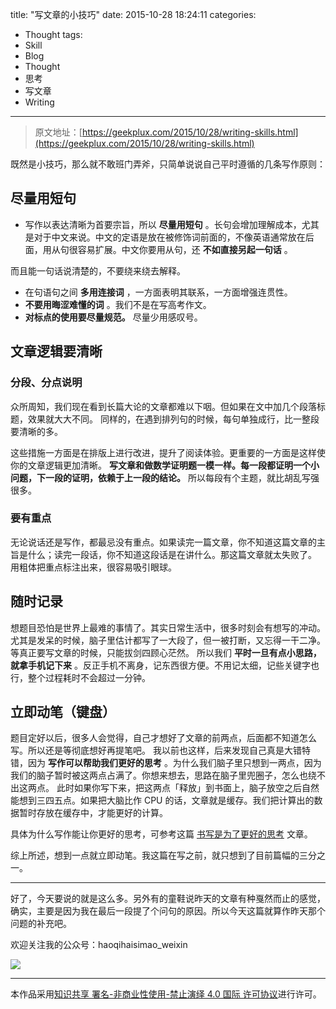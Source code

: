 title: "写文章的小技巧"
date: 2015-10-28 18:24:11
categories:
- Thought
tags:
- Skill
- Blog
- Thought
- 思考
- 写文章
- Writing
---

> 原文地址：[https://geekplux.com/2015/10/28/writing-skills.html](https://geekplux.com/2015/10/28/writing-skills.html)

既然是小技巧，那么就不敢班门弄斧，只简单说说自己平时遵循的几条写作原则：

## 尽量用短句


-   写作以表达清晰为首要宗旨，所以 **尽量用短句** 。长句会增加理解成本，尤其是对于中文来说。中文的定语是放在被修饰词前面的，不像英语通常放在后面，用从句很容易扩展。中文你要用从句，还 **不如直接另起一句话** 。

而且能一句话说清楚的，不要绕来绕去解释。

-   在句语句之间 **多用连接词** ，一方面表明其联系，一方面增强连贯性。
-   **不要用晦涩难懂的词** 。我们不是在写高考作文。
-   **对标点的使用要尽量规范。** 尽量少用感叹号。

## 文章逻辑要清晰


### 分段、分点说明


众所周知，我们现在看到长篇大论的文章都难以下咽。但如果在文中加几个段落标题，效果就大大不同。
同样的，在遇到排列句的时候，每句单独成行，比一整段要清晰的多。

这些措施一方面是在排版上进行改进，提升了阅读体验。更重要的一方面是这样使你的文章逻辑更加清晰。
**写文章和做数学证明题一模一样。每一段都证明一个小问题，下一段的证明，依赖于上一段的结论。** 所以每段有个主题，就比胡乱写强很多。

<!-- more -->


### 要有重点


无论说话还是写作，都最忌没有重点。如果读完一篇文章，你不知道这篇文章的主旨是什么；读完一段话，你不知道这段话是在讲什么。那这篇文章就太失败了。
用粗体把重点标注出来，很容易吸引眼球。

## 随时记录


想题目恐怕是世界上最难的事情了。其实日常生活中，很多时刻会有想写的冲动。尤其是发呆的时候，脑子里估计都写了一大段了，但一被打断，又忘得一干二净。等真正要写文章的时候，只能拔剑四顾心茫然。
所以我们 **平时一旦有点小思路，就拿手机记下来** 。反正手机不离身，记东西很方便。不用记太细，记些关键字也行，整个过程耗时不会超过一分钟。

## 立即动笔（键盘）


题目定好以后，很多人会觉得，自己才想好了文章的前两点，后面都不知道怎么写。所以还是等彻底想好再提笔吧。
我以前也这样，后来发现自己真是大错特错，因为 **写作可以帮助我们更好的思考** 。为什么我们脑子里只想到一两点，因为我们的脑子暂时被这两点占满了。你想来想去，思路在脑子里兜圈子，怎么也绕不出这两点。
此时如果你写下来，把这两点「释放」到书面上，脑子放空之后自然能想到三四五点。如果把大脑比作 CPU 的话，文章就是缓存。我们把计算出的数据暂时存放在缓存中，才能更好的计算。

具体为什么写作能让你更好的思考，可参考这篇 [书写是为了更好的思考](http://mindhacks.cn/2009/02/09/writing-is-better-thinking) 文章。

综上所述，想到一点就立即动笔。我这篇在写之前，就只想到了目前篇幅的三分之一。

---

好了，今天要说的就是这么多。另外有的童鞋说昨天的文章有种戛然而止的感觉，确实，主要是因为我在最后一段提了个问句的原因。所以今天这篇就算作昨天那个问题的补充吧。

欢迎关注我的公众号：haoqihaisimao_weixin

![](http://7b1evr.com1.z0.glb.clouddn.com/qrcode_for_gh_2df3b33e3297_258.jpg)


--------------
本作品采用[知识共享 署名-非商业性使用-禁止演绎 4.0 国际 许可协议](http://creativecommons.org/licenses/by-nc-nd/4.0/)进行许可。
